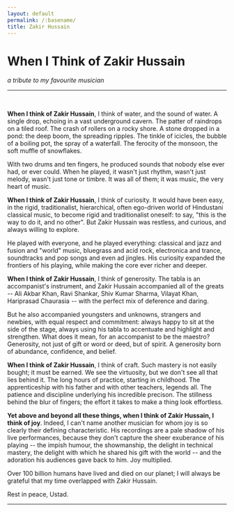 ```yaml
---
layout: default
permalink: /:basename/
title: Zakir Hussain
---
```


# When I Think of Zakir Hussain

*a tribute to my favourite musician*

----

<br/>

**When I think of Zakir Hussain**, I think of water, and the sound of water.  A single drop, echoing in a vast underground cavern.  The patter of raindrops on a tiled roof.  The crash of rollers on a rocky shore.  A stone dropped in a pond: the deep boom, the spreading ripples.  The tinkle of icicles, the bubble of a boiling pot, the spray of a waterfall.  The ferocity of the monsoon, the soft muffle of snowflakes.  

With two drums and ten fingers, he produced sounds that nobody else ever had, or ever could.  When he played, it wasn't just rhythm, wasn't just melody, wasn't just tone or timbre.  It was all of them; it was music, the very heart of music.

**When I think of Zakir Hussain**, I think of curiosity.  It would have been easy, in the rigid, traditionalist, hierarchical, often ego-driven world of Hindustani classical music, to become rigid and traditionalist oneself: to say, "this is the way to do it, and no other".  But Zakir Hussain was restless, and curious, and always willing to explore.  

He played with everyone, and he played everything: classical and jazz and fusion and "world" music, bluegrass and acid rock, electronica and trance, soundtracks and pop songs and even ad jingles.  His curiosity expanded the frontiers of his playing, while making the core ever richer and deeper.

**When I think of Zakir Hussain**, I think of generosity.  The tabla is an accompanist's instrument, and Zakir Hussain accompanied all of the greats -- Ali Akbar Khan, Ravi Shankar, Shiv Kumar Sharma, Vilayat Khan, Hariprasad Chaurasia -- with the perfect mix of deference and daring.  

But he also accompanied youngsters and unknowns, strangers and newbies, with equal respect and commitment: always happy to sit at the side of the stage, always using his tabla to accentuate and highlight and strengthen.  What does it mean, for an accompanist to be the maestro?  Generosity, not just of gift or word or deed, but of spirit.  A generosity born of abundance, confidence, and belief. 

**When I think of Zakir Hussain**, I think of craft.  Such mastery is not easily bought; it must be earned.  We see the virtuosity, but we don't see all that lies behind it.  The long hours of practice, starting in childhood.  The apprenticeship with his father and with other teachers, legends all.  The patience and discipline underlying his incredible precison.  The stillness behind the blur of fingers; the effort it takes to make a thing look effortless.  

**Yet above and beyond all these things, when I think of Zakir Hussain, I think of joy**.  Indeed, I can't name another musician for whom joy is so clearly their defining characteristic.  His recordings are a pale shadow of his live performances, because they don't capture the sheer exuberance of his playing -- the impish humour, the showmanship, the delight in technical mastery, the delight with which he shared his gift with the world -- and the adoration his audiences gave back to him.  Joy multiplied. 

Over 100 billion humans have lived and died on our planet; I will always be grateful that my time overlapped with Zakir Hussain.  

Rest in peace, Ustad.

----


<br/>
<br/>
<br/>



<!--
By turns impish and regal, whimsical and solemn, elegiac and exuberant, 
excitement and enthusiasm
The drum is silent, but the joy lives on.  

John McLaughlin and Joe Zawinul, Bela Fleck and Edgar Meyer, Kodo and Samul Nori, L Shankar and Yo Yo Ma and U Srinivas, Vikku Vinayakram and Selvaganesh, Van Morrison and George Harrison,.

fusion with Shakti and John McLaughlin, bluegrass with Bela Fleck, electronica with Tabla Beat Science, Kodo and Samul Nori, Kenny Wood,
--> 

